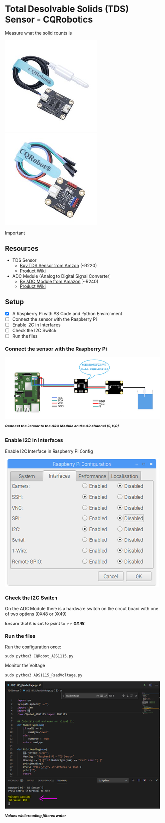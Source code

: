 # Total Desolvable Solids (TDS) Sensor - CQRobotics #
Measure what the solid counts is

![](https://raw.githubusercontent.com/mariusvrstr/hydriot/main/Raspberry%20Pi/TDS%20Sensor%20(CQRobotics)/resources/tds_sensor.jpg)
![](https://raw.githubusercontent.com/mariusvrstr/hydriot/main/Raspberry%20Pi/TDS%20Sensor%20(CQRobotics)/resources/adc_module.jpg)

Important

## Resources ##

+ TDS Sensor
    + [Buy TDS Sensor from Amzon](https://www.amazon.com/CQRobot-Ocean-Compatible-Scientific-Laboratory/dp/B08KXRHK7H/ref=sr_1_4?crid=1KJNXUKV7RPCC&dchild=1&keywords=tds+meter+sensor&qid=1611391268&sprefix=TDS+Meter+Sensor%2Cdigital-text%2C1004&sr=8-4) (~R220)
    + [Product Wiki](http://www.cqrobot.wiki/index.php/Liquid_Level_Sensor)
+  ADC Module (Analog to Digital Signal Converter)
    + [By ADC Module from Amazon](https://www.amazon.com/gp/product/B08KFZ3PVT/ref=ppx_yo_dt_b_asin_title_o00_s00?ie=UTF8&psc=1) (~R240)
    + [Product Wiki](http://www.cqrobot.wiki/index.php/ADS1115_16-Bit_ADC_Module)

## Setup ##

- [X] A Raspberry Pi with VS Code and Python Environment 
- [ ] Connect the sensor with the Raspberry Pi
- [ ] Enable I2C in Interfaces
- [ ] Check the I2C Switch
- [ ] Run the files

### Connect the sensor with the Raspberry Pi ###

![](https://raw.githubusercontent.com/mariusvrstr/hydriot/main/Raspberry%20Pi/TDS%20Sensor%20(CQRobotics)/resources/connection.jpg)

___<sup>Connect the Sensor to the ADC Module on the A2 channel (G,V,S)</sup>___


### Enable I2C in Interfaces ###

Enable I2C Interface in Raspberry Pi Config

![](https://raw.githubusercontent.com/mariusvrstr/hydriot/main/Raspberry%20Pi/TDS%20Sensor%20(CQRobotics)/resources/I2C_config.png)

### Check the I2C Switch ###

On the ADC Module there is a hardware switch on the circut board with one of two options (0X48 or 0X49)

Ensure that it is set to point to >> **0X48**

### Run the files ###

Run the configuration once:

```console
sudo python3 CQRobot_ADS1115.py
```

Monitor the Voltage

```console
sudo python3 ADS1115_ReadVoltage.py
```

![](https://raw.githubusercontent.com/mariusvrstr/hydriot/main/Raspberry%20Pi/TDS%20Sensor%20(CQRobotics)/resources/running.PNG)

___<sup>Values while reading filtered water</sup>___
